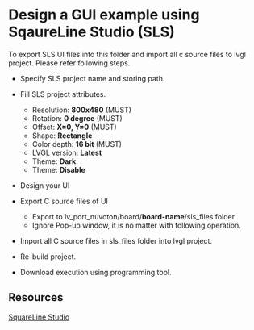 # Design a GUI example using **SqaureLine Studio (SLS)**

To export SLS UI files into this folder and import all c source files to lvgl project. Please refer following steps.

- Specify SLS project name and storing path.

- Fill SLS project attributes.
  - Resolution: **800x480**  (MUST)
  - Rotation: **0 degree**  (MUST)
  - Offset: **X=0, Y=0**  (MUST)
  - Shape: **Rectangle**
  - Color depth: **16 bit**  (MUST)
  - LVGL version: **Latest**
  - Theme: **Dark**
  - Theme: **Disable**

- Design your UI

- Export C source files of UI
  - Export to lv_port_nuvoton/board/**board-name**/sls_files folder.
  - Ignore Pop-up window, it is no matter with following operation.

- Import all C source files in sls_files folder into lvgl project.

- Re-build project.

- Download execution using programming tool.

## **Resources**
[SquareLine Studio](https://squareline.io/downloads)
